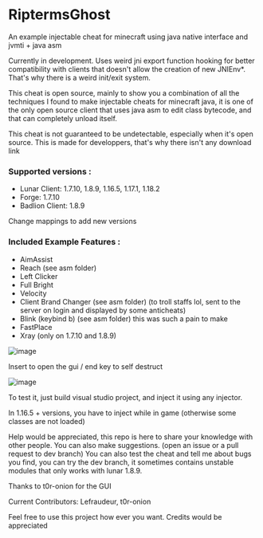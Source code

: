 # RiptermsGhost
An example injectable cheat for minecraft using java native interface and jvmti + java asm

Currently in development.
Uses weird jni export function hooking for better compatibility with clients that doesn't allow the creation of new JNIEnv*. That's why there is a weird init/exit system.

This cheat is open source, mainly to show you a combination of all the techniques I found to make injectable cheats for minecraft java, it is one of the only open source client that uses java asm to edit class bytecode, and that can completely unload itself.

This cheat is not guaranteed to be undetectable, especially when it's open source. This is made for developpers, that's why there isn't any download link

### Supported versions :
- Lunar Client: 1.7.10, 1.8.9, 1.16.5, 1.17.1, 1.18.2
- Forge: 1.7.10
- Badlion Client: 1.8.9

Change mappings to add new versions

### Included Example Features :
- AimAssist
- Reach (see asm folder)
- Left Clicker
- Full Bright
- Velocity
- Client Brand Changer (see asm folder) (to troll staffs lol, sent to the server on login and displayed by some anticheats)
- Blink (keybind b) (see asm folder) this was such a pain to make
- FastPlace
- Xray (only on 1.7.10 and 1.8.9)

![image](https://github.com/Lefraudeur/RiptermsGhost/assets/91006387/39690baa-859a-4ea2-a9b0-dfbc8cbfe472)

Insert to open the gui / end key to self destruct

![image](https://github.com/Lefraudeur/RiptermsGhost/assets/91006387/96388338-971e-48e5-9703-5c1ed30fcdce)


To test it, just build visual studio project, and inject it using any injector.

In 1.16.5 + versions, you have to inject while in game (otherwise some classes are not loaded)


Help would be appreciated, this repo is here to share your knowledge with other people. You can also make suggestions. (open an issue or a pull request to dev branch)
You can also test the cheat and tell me about bugs you find, you can try the dev branch, it sometimes contains unstable modules that only works with lunar 1.8.9.


Thanks to t0r-onion for the GUI

Current Contributors:
Lefraudeur,
t0r-onion

Feel free to use this project how ever you want. Credits would be appreciated
